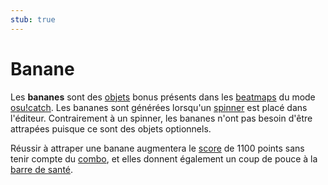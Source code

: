 ```yaml
---
stub: true
---
```


# Banane

Les **bananes** sont des [objets](/wiki/Hit_object) bonus présents dans les [beatmaps](/wiki/Beatmap) du mode [osu!catch](/wiki/Game_mode/osu!catch). Les bananes sont générées lorsqu'un [spinner](/wiki/Hit_object/Spinner) est placé dans l'éditeur. Contrairement à un spinner, les bananes n'ont pas besoin d'être attrapées puisque ce sont des objets optionnels.

Réussir à attraper une banane augmentera le [score](/wiki/Gameplay/Score) de 1100 points sans tenir compte du [combo](/wiki/Gameplay/Combo_(score_multiplier)), et elles donnent également un coup de pouce à la [barre de santé](/wiki/Client/Interface/Health_bar).
